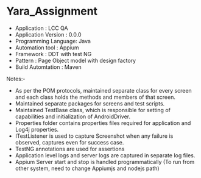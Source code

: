 # Yara_Assignment

- Application : LCC QA
- Application Version : 0.0.0
- Programming Language: Java
- Automation tool : Appium
- Framework : DDT with test NG
- Pattern : Page Object model with design factory
- Build Automtation : Maven

Notes:-
- As per the POM protocols, maintained separate class for every screen and each class holds the methods and members of that screen.
- Maintained separate packages for screens and test scripts.
- Maintained TestBase class, which is responsible for setting of capabilities and initialization of AndroidDriver.
- Properties folder contains properties files required for application and Log4j properties.
- ITestListener is used to capture Screenshot when any failure is observed, captures even for success case.
- TestNG annotations are used for assertions
- Application level logs and server logs are captured in separate log files.
- Appium Server start and stop is handled programmatically (To run from other system, need to change Appiumjs and nodejs path)
